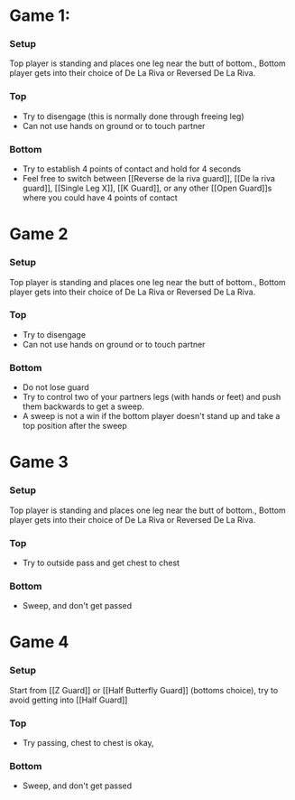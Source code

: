 # Game 1: 
### Setup
Top player is standing and places one leg near the butt of bottom., Bottom player gets into their choice of De La Riva or Reversed De La Riva.  
### Top
- Try to disengage (this is normally done through freeing leg)
- Can not use hands on ground or to touch partner
### Bottom
- Try to establish 4 points of contact and hold for 4 seconds
- Feel free to switch between [[Reverse de la riva guard]], [[De la riva guard]], [[Single Leg X]], [[K Guard]], or any other [[Open Guard]]s where you could have 4 points of contact

# Game 2
### Setup
Top player is standing and places one leg near the butt of bottom., Bottom player gets into their choice of De La Riva or Reversed De La Riva.  
### Top 
- Try to disengage 
- Can not use hands on ground or to touch partner

### Bottom
- Do not lose guard
- Try to control two of your partners legs (with hands or feet) and push them backwards to get a sweep.
- A sweep is not a win if the bottom player doesn't stand up and take a top position after the sweep

# Game 3 
### Setup
Top player is standing and places one leg near the butt of bottom., Bottom player gets into their choice of De La Riva or Reversed De La Riva.  
### Top
- Try to outside pass and get chest to chest

### Bottom
- Sweep, and don't get passed


# Game 4
### Setup
Start from [[Z Guard]] or [[Half Butterfly Guard]] (bottoms choice), try to avoid getting into [[Half Guard]]

### Top  
- Try passing, chest to chest is okay,

### Bottom 
- Sweep, and don't get passed